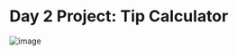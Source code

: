 # Day 2 Project: Tip Calculator

![image](https://user-images.githubusercontent.com/57595625/131261565-9e812fb9-be20-4bbe-82aa-68eb2cc80223.png)
